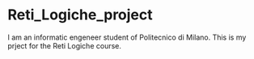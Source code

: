 # Reti_Logiche_project
I am an informatic engeneer student of Politecnico di Milano. This is my prject for the Reti Logiche course. 

